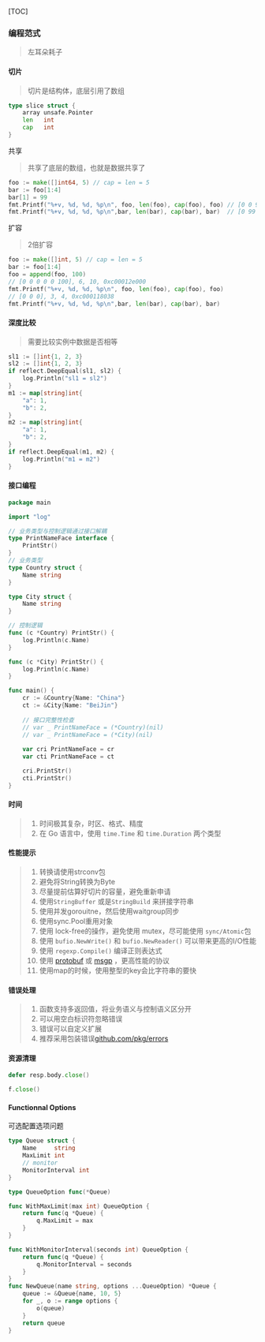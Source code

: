 [TOC]

### 编程范式

> 左耳朵耗子

#### 切片

> 切片是结构体，底层引用了数组

~~~go
type slice struct {
	array unsafe.Pointer
	len   int
	cap   int
}
~~~

共享

> 共享了底层的数组，也就是数据共享了

~~~go 
foo := make([]int64, 5) // cap = len = 5
bar := foo[1:4]
bar[1] = 99
fmt.Printf("%+v, %d, %d, %p\n", foo, len(foo), cap(foo), foo) // [0 0 99 0 0] 5 5 0xc00001a180
fmt.Printf("%+v, %d, %d, %p\n",bar, len(bar), cap(bar), bar)  // [0 99 0] 3 4     0xc00001a188
~~~

扩容

> 2倍扩容

~~~go
foo := make([]int, 5) // cap = len = 5
bar := foo[1:4]
foo = append(foo, 100)
// [0 0 0 0 0 100], 6, 10, 0xc00012e000
fmt.Printf("%+v, %d, %d, %p\n", foo, len(foo), cap(foo), foo) 
// [0 0 0], 3, 4, 0xc000118038
fmt.Printf("%+v, %d, %d, %p\n",bar, len(bar), cap(bar), bar) 
~~~

#### 深度比较

> 需要比较实例中数据是否相等

~~~go
sl1 := []int{1, 2, 3}
sl2 := []int{1, 2, 3}
if reflect.DeepEqual(sl1, sl2) {
    log.Println("sl1 = sl2")
}
m1 := map[string]int{
    "a": 1,
    "b": 2,
}
m2 := map[string]int{
    "a": 1,
    "b": 2,
}
if reflect.DeepEqual(m1, m2) {
    log.Println("m1 = m2")
}
~~~

#### 接口编程

~~~go
package main

import "log"

// 业务类型与控制逻辑通过接口解耦
type PrintNameFace interface {
	PrintStr()
}
// 业务类型
type Country struct {
	Name string
}

type City struct {
	Name string
}

// 控制逻辑
func (c *Country) PrintStr() {
	log.Println(c.Name)
}

func (c *City) PrintStr() {
	log.Println(c.Name)
}

func main() {
	cr := &Country{Name: "China"}
	ct := &City{Name: "BeiJin"}
	
    // 接口完整性检查
    // var _ PrintNameFace = (*Country)(nil)
	// var _ PrintNameFace = (*City)(nil)
    
	var cri PrintNameFace = cr
	var cti PrintNameFace = ct

	cri.PrintStr()
	cti.PrintStr()
}
~~~

#### 时间

> 1. 时间极其复杂，时区、格式、精度
> 2. 在 Go 语言中，使用 `time.Time` 和 `time.Duration` 两个类型

#### 性能提示

> 1. 转换请使用strconv包
> 2. 避免将String转换为Byte
> 3. 尽量提前估算好切片的容量，避免重新申请
> 4. 使用`StringBuffer` 或是`StringBuild` 来拼接字符串
> 5. 使用并发gorouitne，然后使用waitgroup同步
> 6. 使用sync.Pool重用对象
> 7. 使用 lock-free的操作，避免使用 mutex，尽可能使用 `sync/Atomic`包
> 8. 使用 `bufio.NewWrite()` 和 `bufio.NewReader()` 可以带来更高的I/O性能
> 9. 使用 `regexp.Compile()` 编译正则表达式
> 10. 使用 [protobuf](https://github.com/golang/protobuf) 或 [msgp](https://github.com/tinylib/msgp) ，更高性能的协议
> 11. 使用map的时候，使用整型的key会比字符串的要快

#### 错误处理

> 1. 函数支持多返回值，将业务语义与控制语义区分开
> 2. 可以用空白标识符忽略错误
> 3. 错误可以自定义扩展
> 4. 推荐采用包装错误[github.com/pkg/errors](https://github.com/pkg/errors)

#### 资源清理

~~~go
defer resp.body.close()

f.close()
~~~

#### Functionnal Options

可选配置选项问题

~~~go
type Queue struct {
	Name     string
	MaxLimit int
	// monitor
	MonitorInterval int
}

type QueueOption func(*Queue)

func WithMaxLimit(max int) QueueOption {
	return func(q *Queue) {
		q.MaxLimit = max
	}
}

func WithMonitorInterval(seconds int) QueueOption {
	return func(q *Queue) {
		q.MonitorInterval = seconds
	}
}
func NewQueue(name string, options ...QueueOption) *Queue {
	queue := &Queue{name, 10, 5}
	for _, o := range options {
		o(queue)
	}
	return queue
}
~~~

